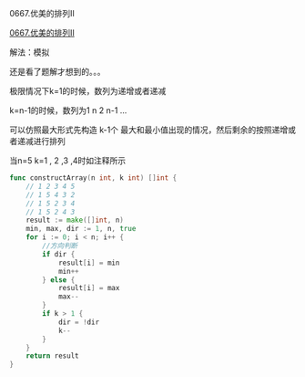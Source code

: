 0667.优美的排列II

[0667.优美的排列II](https://leetcode.cn/problems/beautiful-arrangement-ii/)



解法：模拟

还是看了题解才想到的。。。

极限情况下k=1的时候，数列为递增或者递减

k=n-1的时候，数列为1 n 2 n-1 ...

可以仿照最大形式先构造 k-1个 最大和最小值出现的情况，然后剩余的按照递增或者递减进行排列

当n=5 k=1 , 2  ,3 ,4时如注释所示

```go
func constructArray(n int, k int) []int {
	// 1 2 3 4 5
	// 1 5 4 3 2
	// 1 5 2 3 4
	// 1 5 2 4 3
	result := make([]int, n)
	min, max, dir := 1, n, true
	for i := 0; i < n; i++ {
		//方向判断
		if dir {
			result[i] = min
			min++
		} else {
			result[i] = max
			max--
		}
		if k > 1 {
			dir = !dir
			k--
		}
	}
	return result
}
```
